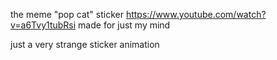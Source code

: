 the meme "pop cat" sticker https://www.youtube.com/watch?v=a6Tvy1tubRsi made for just my mind 

just a very strange sticker animation
